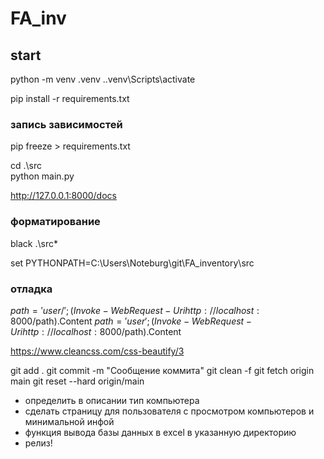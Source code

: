 # FA_inv

## start
python -m venv .venv
.\.venv\Scripts\activate

pip install -r requirements.txt
### запись зависимостей
pip freeze > requirements.txt

<!-- uvicorn src.main:app --reload -->
cd .\src\
python main.py


http://127.0.0.1:8000/docs

### форматирование
black .\src\*

set PYTHONPATH=C:\Users\Noteburg\git\FA_inventory\src

### отладка 
$path = 'user/'; (Invoke-WebRequest -Uri http://localhost:8000/$path).Content
$path = 'user'; (Invoke-WebRequest -Uri http://localhost:8000/$path).Content

<!-- для CSS - загрузить локально -->
https://www.cleancss.com/css-beautify/3

<!-- Удалить локальные изменения -->
git add .
git commit -m "Сообщение коммита"
git clean -f
git fetch origin main
git reset --hard origin/main


- определить в описании тип компьютера
- сделать страницу для пользователя с просмотром компьютеров и минимальной инфой
- функция вывода базы данных в excel в указанную директорию
- релиз!
